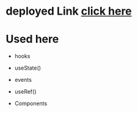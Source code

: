 # deployed Link [click here]()

# Used here

- hooks

- useState()
- events
- useRef()
- Components
